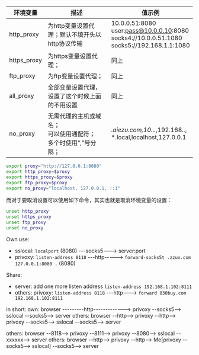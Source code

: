 | 环境变量    | 描述                                                                   | 值示例                                                                                                   |
|-------------|------------------------------------------------------------------------|----------------------------------------------------------------------------------------------------------|
| http_proxy  | 为http变量设置代理；默认不填开头以http协议传输                         | 10.0.0.51:8080 <br> user:pass@10.0.0.10:8080 <br> socks4://10.0.0.51:1080 <br> socks5://192.168.1.1:1080 |
| https_proxy | 为https变量设置代理；                                                  | 同上                                                                                                     |
| ftp_proxy   | 为ftp变量设置代理；                                                    | 同上                                                                                                     |
| all_proxy   | 全部变量设置代理，设置了这个时候上面的不用设置                         | 同上                                                                                                     |
| no_proxy    | 无需代理的主机或域名；<br> 可以使用通配符； <br> 多个时使用“,”号分隔； | *.aiezu.com,10.*.*.*,192.168.*.*, <br> *.local,localhost,127.0.0.1&nbsp;                                 |

```sh
export proxy="http://127.0.0.1:8080"
export http_proxy=$proxy
export https_proxy=$proxy
export ftp_proxy=$proxy
export no_proxy="localhost, 127.0.0.1, ::1"
```

而对于要取消设置可以使用如下命令，其实也就是取消环境变量的设置：

```sh
unset http_proxy
unset https_proxy
unset ftp_proxy
unset no_proxy
```

Own use:

* sslocal: `localport` (8080)    ---socks5---> server:port
* privoxy: `listen-address 8118` ---http-----> `forward-socks5t .zzux.com 127.0.0.1:8080 .` (8080)

Share:
* server:  add one more listen address `listen-address 192.168.1.102:8111`
* others:
	privoxy: `listen-address 8118` ---http---> `forward 030buy.com 192.168.1.102:8111`

in short:
	own:    browser ---------http-------------> privoxy --socks5--> sslocal --socks5--> server
	others: browser --http--> privoxy --http--> privoxy --socks5--> sslocal --socks5--> server
	
others: browser --8118--> privoxy --8111--> privoxy --8080--> sslocal --xxxxxx--> server
others: browser --http--> privoxy --http--> Me[privoxy --socks5--> sslocal] --socks5--> server





